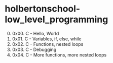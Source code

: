 # holbertonschool-low_level_programming

0. 0x00. C - Hello, World
1. 0x01. C - Variables, if, else, while
2. 0x02. C - Functions, nested loops
3. 0x03. C - Debugging
4. 0x04. C - More functions, more nested loops
